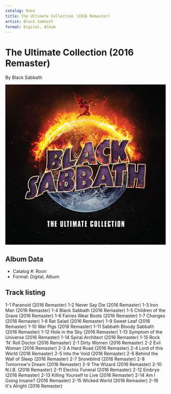 ```yaml
---
catalog: Roon
title: The Ultimate Collection (2016 Remaster)
artist: Black Sabbath
format: Digital, Album
---
```


# The Ultimate Collection (2016 Remaster)

By Black Sabbath

![](../../assets/albumcovers/Black_Sabbath-The_Ultimate_Collection_2016_Remaster.png)

## Album Data

- Catalog #: Roon
- Format: Digital, Album


## Track listing


1-1 Paranoid (2016 Remaster)
1-2 Never Say Die (2016 Remaster)
1-3 Iron Man (2016 Remaster)
1-4 Black Sabbath (2016 Remaster)
1-5 Children of the Grave (2016 Remaster)
1-6 Fairies Wear Boots (2016 Remaster)
1-7 Changes (2016 Remaster)
1-8 Rat Salad (2016 Remaster)
1-9 Sweet Leaf (2016 Remaster)
1-10 War Pigs (2016 Remaster)
1-11 Sabbath Bloody Sabbath (2016 Remaster)
1-12 Hole in the Sky (2016 Remaster)
1-13 Symptom of the Universe (2016 Remaster)
1-14 Spiral Architect (2016 Remaster)
1-15 Rock 'N' Roll Doctor (2016 Remaster)
2-1 Dirty Women (2016 Remaster)
2-2 Evil Woman (2016 Remaster)
2-3 A Hard Road (2016 Remaster)
2-4 Lord of this World (2016 Remaster)
2-5 Into the Void (2016 Remaster)
2-6 Behind the Wall of Sleep (2016 Remaster)
2-7 Snowblind (2016 Remaster)
2-8 Tomorrow's Dream (2016 Remaster)
2-9 The Wizard (2016 Remaster)
2-10 N.I.B. (2016 Remaster)
2-11 Electric Funeral (2016 Remaster)
2-12 Embryo (2016 Remaster)
2-13 Killing Yourself to Live (2016 Remaster)
2-14 Am I Going Insane? (2016 Remaster)
2-15 Wicked World (2016 Remaster)
2-16 It's Alright (2016 Remaster)

